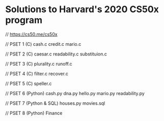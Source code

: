# Solutions to Harvard's 2020 CS50x program

// https://cs50.me/cs50x

// PSET 1 (C) cash.c credit.c mario.c

// PSET 2 (C) caesar.c readability.c substituion.c

// PSET 3 (C) plurality.c runoff.c

// PSET 4 (C) filter.c recover.c

// PSET 5 (C) speller.c

// PSET 6 (Python) cash.py dna.py hello.py mario.py readability.py

// PSET 7 (Python & SQL) houses.py movies.sql

// PSET 8 (Python) Finance
